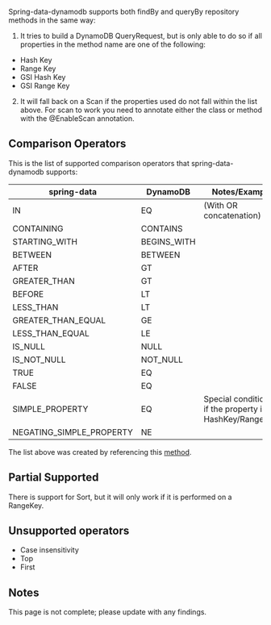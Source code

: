 Spring-data-dynamodb supports both findBy and queryBy repository methods in the same way:

1. It tries to build a DynamoDB QueryRequest, but is only able to do so if all properties in the method name are one of the following:
  * Hash Key
  * Range Key
  * GSI Hash Key
  * GSI Range Key
2. It will fall back on a Scan if the properties used do not fall within the list above.  For scan to work you need to annotate either the class or method with the @EnableScan annotation.

## Comparison Operators

This is the list of supported comparison operators that spring-data-dynamodb supports:

spring-data | DynamoDB | Notes/Example
--- | --- | ---
IN | EQ | (With OR concatenation)
CONTAINING | CONTAINS | 
STARTING_WITH | BEGINS_WITH |
BETWEEN | BETWEEN |
AFTER | GT |
GREATER_THAN | GT |
BEFORE | LT |
LESS_THAN | LT |
GREATER_THAN_EQUAL | GE |
LESS_THAN_EQUAL | LE |
IS_NULL | NULL |
IS_NOT_NULL | NOT_NULL |
TRUE | EQ | 
FALSE | EQ |
SIMPLE_PROPERTY | EQ | Special conditions if the property is a HashKey/RangeKey.
NEGATING_SIMPLE_PROPERTY | NE |

The list above was created by referencing this [method](https://github.com/derjust/spring-data-dynamodb/blob/master/src/main/java/org/socialsignin/spring/data/dynamodb/repository/query/AbstractDynamoDBQueryCreator.java#L70).

## Partial Supported

There is support for Sort, but it will only work if it is performed on a RangeKey.

## Unsupported operators

* Case insensitivity
* Top
* First

## Notes

This page is not complete; please update with any findings.